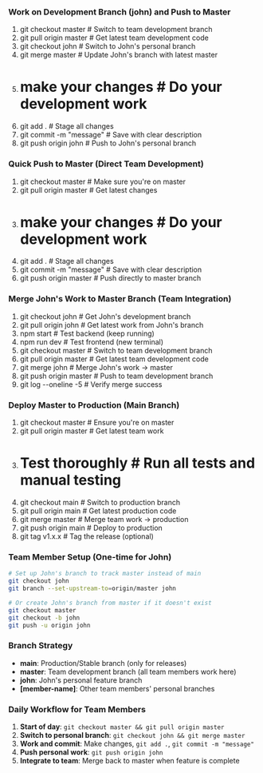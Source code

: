 ### Work on Development Branch (john) and Push to Master
1. git checkout master      # Switch to team development branch
2. git pull origin master   # Get latest team development code  
3. git checkout john        # Switch to John's personal branch
4. git merge master         # Update John's branch with latest master
5. # make your changes      # Do your development work
6. git add .                # Stage all changes
7. git commit -m "message"  # Save with clear description
8. git push origin john     # Push to John's personal branch

### Quick Push to Master (Direct Team Development)
1. git checkout master      # Make sure you're on master
2. git pull origin master   # Get latest changes
3. # make your changes      # Do your development work
4. git add .                # Stage all changes
5. git commit -m "message"  # Save with clear description
6. git push origin master   # Push directly to master branch

### Merge John's Work to Master Branch (Team Integration)
1. git checkout john           # Get John's development branch
2. git pull origin john        # Get latest work from John's branch
3. npm start                   # Test backend (keep running)
4. npm run dev                 # Test frontend (new terminal)
5. git checkout master         # Switch to team development branch
6. git pull origin master      # Get latest team development code
7. git merge john              # Merge John's work → master
8. git push origin master      # Push to team development branch
9. git log --oneline -5        # Verify merge success

### Deploy Master to Production (Main Branch)
1. git checkout master         # Ensure you're on master
2. git pull origin master      # Get latest team work
3. # Test thoroughly           # Run all tests and manual testing
4. git checkout main           # Switch to production branch
5. git pull origin main        # Get latest production code
6. git merge master            # Merge team work → production
7. git push origin main        # Deploy to production
8. git tag v1.x.x              # Tag the release (optional)

### Team Member Setup (One-time for John)
```bash
# Set up John's branch to track master instead of main
git checkout john
git branch --set-upstream-to=origin/master john

# Or create John's branch from master if it doesn't exist
git checkout master
git checkout -b john
git push -u origin john
```

### Branch Strategy
- **main**: Production/Stable branch (only for releases)
- **master**: Team development branch (all team members work here)
- **john**: John's personal feature branch
- **[member-name]**: Other team members' personal branches

### Daily Workflow for Team Members
1. **Start of day**: `git checkout master && git pull origin master`
2. **Switch to personal branch**: `git checkout john && git merge master`
3. **Work and commit**: Make changes, `git add .`, `git commit -m "message"`
4. **Push personal work**: `git push origin john`
5. **Integrate to team**: Merge back to master when feature is complete
